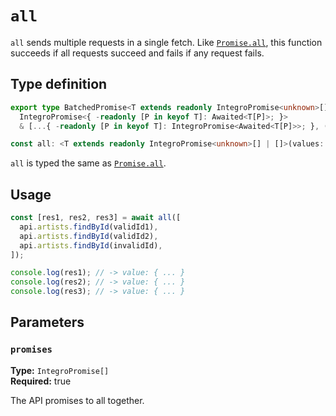 # `all`

`all` sends multiple requests in a single fetch. Like [`Promise.all`](https://developer.mozilla.org/en-US/docs/Web/JavaScript/Reference/Global_Objects/Promise/allSettled),
this function succeeds if all requests succeed and fails if any request fails.

## Type definition

```ts
export type BatchedPromise<T extends readonly IntegroPromise<unknown>[] | []> =
  IntegroPromise<{ -readonly [P in keyof T]: Awaited<T[P]>; }>
  & [...{ -readonly [P in keyof T]: IntegroPromise<Awaited<T[P]>>; }, () => BatchedPromise<T>];

const all: <T extends readonly IntegroPromise<unknown>[] | []>(values: T) => BatchedPromise<T>;
```

`all` is typed the same as [`Promise.all`](https://developer.mozilla.org/en-US/docs/Web/JavaScript/Reference/Global_Objects/Promise/allSettled).

## Usage

```ts
const [res1, res2, res3] = await all([
  api.artists.findById(validId1),
  api.artists.findById(validId2),
  api.artists.findById(invalidId),
]);

console.log(res1); // -> value: { ... }
console.log(res2); // -> value: { ... }
console.log(res3); // -> value: { ... }
```

## Parameters

### `promises`

**Type:** `IntegroPromise[]`<br>
**Required:** true

The API promises to all together.
